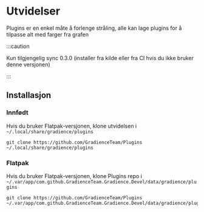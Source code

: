 # Utvidelser

Plugins er en enkel måte å forlenge stråling, alle kan lage plugins for å tilpasse alt med farger fra grafen

:::caution

Kun tilgjengelig sync 0.3.0 (installer fra kilde eller fra CI hvis du ikke bruker denne versjonen)

:::


## Installasjon

### Innfødt

Hvis du bruker Flatpak-versjonen, klone utvidelsen i `~/.local/share/gradience/plugins`

```shell
git clone https://github.com/GradienceTeam/Plugins ~/.local/share/gradience/plugins
```


### Flatpak

Hvis du bruker Flatpak-versjonen, klone Plugins repo i `~/.var/app/com.github.GradienceTeam.Gradience.Devel/data/gradience/plugins`

```shell
git clone https://github.com/GradienceTeam/Plugins ~/.var/app/com.github.GradienceTeam.Gradience.Devel/data/gradience/plugins
```
